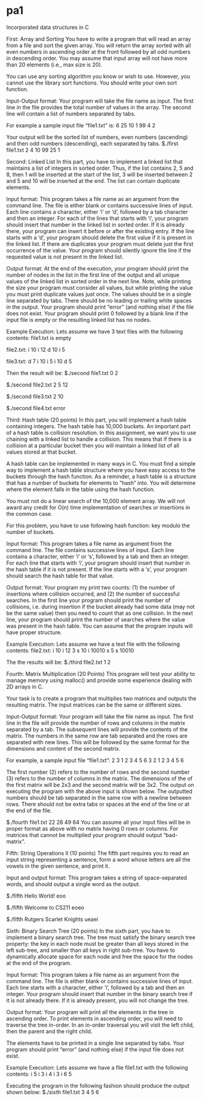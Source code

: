 # pa1
Incorporated data structures in C

First: Array and Sorting 
You have to write a program that will read an array from a file and sort the given array. You
will return the array sorted with all even numbers in ascending order at the front followed by all
odd numbers in descending order. You may assume that input array will not have more than 20
elements (i.e., max size is 20).

You can use any sorting algorithm you know or wish to use. However, you cannot use the library
sort functions. You should write your own sort function.

Input-Output format: Your program will take the file name as input. The first line in the file
provides the total number of values in the array. The second line will contain a list of numbers
separated by tabs. 

For example a sample input file “file1.txt” is:
6
25 10 1 99 4 2

Your output will be the sorted list of numbers, even numbers (ascending) and then odd numbers (descending), each separated by tabs.
$./first file1.txt
2 4 10 99 25 1


Second: Linked List 
In this part, you have to implement a linked list that maintains a list of integers in sorted order.
Thus, if the list contains 2, 5 and 8, then 1 will be inserted at the start of the list, 3 will be inserted
between 2 and 5 and 10 will be inserted at the end. The list can contain duplicate elements.

Input format: This program takes a file name as an argument from the command line. The file
is either blank or contains successive lines of input. Each line contains a character, either ‘i’ or
‘d’, followed by a tab character and then an integer. For each of the lines that starts with ‘i’, your
program should insert that number in the linked list in sorted order. If it is already there, your
program can insert it before or after the existing entry. If the line starts with a ‘d’, your program
should delete the first value if it is present in the linked list. If there are duplicates your program
must delete just the first occurrence of the value. Your program should silently ignore the line if
the requested value is not present in the linked list.

Output format: At the end of the execution, your program should print the number of nodes in
the list in the first line of the output and all unique values of the linked list in sorted order in the
next line. Note, while printing the size your program must consider all values, but while printing
the value you must print duplicate values just once. The values should be in a single line separated
by tabs. There should be no leading or trailing white spaces in the output. Your program should
print “error” (and nothing else) if the file does not exist. Your program should print 0 followed by
a blank line if the input file is empty or the resulting linked list has no nodes.

Example Execution:
Lets assume we have 3 text files with the following contents:
file1.txt is empty

file2.txt:
i 10
i 12
d 10
i 5

file3.txt:
d 7
i 10
i 5
i 10
d 5

Then the result will be:
$./second file1.txt
0
2

$./second file2.txt
2
5 12

$./second file3.txt
2
10

$./second file4.txt
error


Third: Hash table (20 points)
In this part, you will implement a hash table containing integers. The hash table has 10,000 buckets.
An important part of a hash table is collision resolution. In this assignment, we want you to use
chaining with a linked list to handle a collision. This means that if there is a collision at a particular
bucket then you will maintain a linked list of all values stored at that bucket. 

A hash table can be implemented in many ways in C. You must find a simple way to implement
a hash table structure where you have easy access to the buckets through the hash function. As
a reminder, a hash table is a structure that has a number of buckets for elements to ”hash” into.
You will determine where the element falls in the table using the hash function.

You must not do a linear search of the 10,000 element array. We will not award any credit for O(n)
time implementation of searches or insertions in the common case.

For this problem, you have to use following hash function: key modulo the number of buckets.

Input format: This program takes a file name as argument from the command line. The file
contains successive lines of input. Each line contains a character, either ‘i’ or ‘s’, followed by a tab
and then an integer. For each line that starts with ‘i’, your program should insert that number in
the hash table if it is not present. If the line starts with a ‘s’, your program should search the hash
table for that value.

Output format: Your program my print two counts: (1) the number of insertions where collision
occurred, and (2) the number of successful searches. In the first line your program should print
the number of collisions, i.e. during insertion if the bucket already had some data (may not be the
same value) then you need to count that as one collision. In the next line, your program should
print the number of searches where the value was present in the hash table. You can assume that
the program inputs will have proper structure.

Example Execution:
Lets assume we have a text file with the following contents:
file2.txt:
i 10
i 12
3
s 10
i 10010
s 5
s 10010

The the results will be:
$./third file2.txt
1
2


Fourth: Matrix Multiplication (20 Points)
This program will test your ability to manage memory using malloc() and provide some experience
dealing with 2D arrays in C.

Your task is to create a program that multiplies two matrices and outputs the resulting matrix.
The input matrices can be the same or different sizes.

Input-Output format: Your program will take the file name as input. The first line in the file
will provide the number of rows and columns in the matrix separated by a tab. The subsequent
lines will provide the contents of the matrix. The numbers in the same row are tab separated and
the rows are separated with new lines. This will be followed by the same format for the dimensions
and content of the second matrix.

For example, a sample input file “file1.txt”:
2 3
1 2 3
4 5 6
3 2
1 2
3 4
5 6

The first number (2) refers to the number of rows and the second number (3) refers to the number
of columns in the matrix. The dimensions of the of the first matrix will be 2x3 and the second
matrix will be 3x2. The output on executing the program with the above input is shown below.
The outputted numbers should be tab separated in the same row with a newline between rows.
There should not be extra tabs or spaces at the end of the line or at the end of the file.

$./fourth file1.txt
22 28
49 64
You can assume all your input files will be in proper format as above with no matrix having 0 rows or columns. 
For matrices that cannot be multiplied your program should output “bad-matrix”.


Fifth: String Operations II (10 points)
The fifth part requires you to read an input string representing a sentence, form a word whose
letters are all the vowels in the given sentence, and print it.

Input and output format: This program takes a string of space-separated words, and should output
a single word as the output.

$./fifth Hello World!
eoo

$./fifth Welcome to CS211
eoeo

$./fifth Rutgers Scarlet Knights
ueaei


Sixth: Binary Search Tree (20 points)
In the sixth part, you have to implement a binary search tree. The tree must satisfy the binary
search tree property: the key in each node must be greater than all keys stored in the left sub-tree,
and smaller than all keys in right sub-tree. You have to dynamically allocate space for each node
and free the space for the nodes at the end of the program.

Input format:
This program takes a file name as an argument from the command line. The file is either blank
or contains successive lines of input. Each line starts with a character, either ’i’, followed by a tab
and then an integer. Your program should insert that number in the binary search tree if it is not
already there. If it is already present, you will not change the tree.

Output format:
Your program will print all the elements in the tree in ascending order. To print elements in
ascending order, you will need to traverse the tree in-order. In an in-order traversal you will visit
the left child, then the parent and the right child. 

The elements have to be printed in a single line separated by tabs. Your program should print
“error” (and nothing else) if the input file does not exist.

Example Execution:
Lets assume we have a file file1.txt with the following contents:
i 5
i 3
i 4
i 3
i 6
5

Executing the program in the following fashion should produce the output shown below:
$./sixth file1.txt
3 4 5 6
